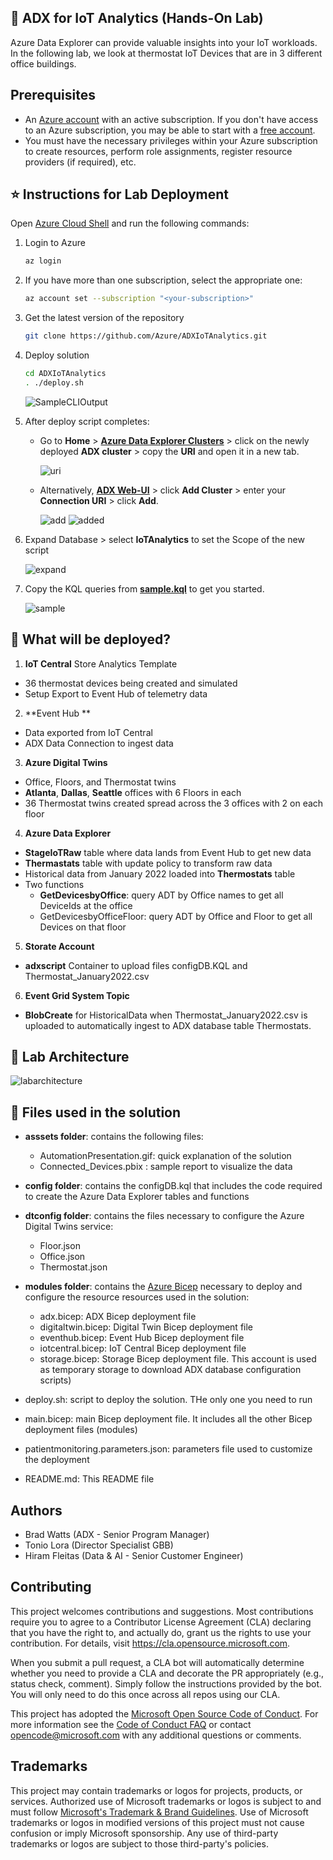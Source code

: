## 🧪 ADX for IoT Analytics (Hands-On Lab)
Azure Data Explorer can provide valuable insights into your IoT workloads. In the following lab, we look at thermostat IoT Devices that are in 3 different office buildings.

## Prerequisites
- An [Azure account](https://azure.microsoft.com/free) with an active subscription. If you don't have access to an Azure subscription, you may be able to start with a [free account](https://azure.com/free).
- You must have the necessary privileges within your Azure subscription to create resources, perform role assignments, register resource providers (if required), etc.

## ⭐ Instructions for Lab Deployment 

Open [Azure Cloud Shell](https://shell.azure.com/) and run the following commands:
1. Login to Azure
    ```bash
    az login
    ```

2. If you have more than one subscription, select the appropriate one:
    ```bash
    az account set --subscription "<your-subscription>"
    ```

3. Get the latest version of the repository
    ```bash
    git clone https://github.com/Azure/ADXIoTAnalytics.git
    ```

4. Deploy solution
    ```bash
    cd ADXIoTAnalytics
    . ./deploy.sh
    ```
    ![SampleCLIOutput](assets/SampleCLIOutput.png "SampleCLIOutput")

5. After deploy script completes:
    - Go to **Home** > **[Azure Data Explorer Clusters](https://portal.azure.com/#blade/HubsExtension/BrowseResource/resourceType/Microsoft.Kusto%2Fclusters)** > click on the newly deployed **ADX cluster** > copy the **URI** and open it in a new tab. 
    
      ![uri](assets/uri.png "uri")
    
    - Alternatively, **[ADX Web-UI](https://aka.ms/adx.try)** > click **Add Cluster** > enter your **Connection URI** > click **Add**.
    
      ![add](assets/add.png "add")
      ![added](assets/added.png "added")
     
7. Expand Database > select **IoTAnalytics** to set the Scope of the new script

    ![expand](assets/expand.png "expand")
    
9. Copy the KQL queries from **[sample.kql](kqlsample/sample.kql)** to get you started.

    ![sample](assets/sample.png "sample")

## 🤔 What will be deployed?
1. **IoT Central** Store Analytics Template 
  - 36 thermostat devices being created and simulated
  - Setup Export to Event Hub of telemetry data
2. **Event Hub **
  - Data exported from IoT Central
  - ADX Data Connection to ingest data
3. **Azure Digital Twins**
  - Office, Floors, and Thermostat twins
  - **Atlanta**, **Dallas**, **Seattle** offices with 6 Floors in each
  - 36 Thermostat twins created spread across the 3 offices with 2 on each floor
4. **Azure Data Explorer**
  - **StageIoTRaw** table where data lands from Event Hub to get new data
  - **Thermastats** table with update policy to transform raw data
  - Historical data from January 2022 loaded into **Thermostats** table
  - Two functions
    - **GetDevicesbyOffice**: query ADT by Office names to get all DeviceIds at the office
    - GetDevicesbyOfficeFloor: query ADT by Office and Floor to get all Devices on that floor 
5. **Storate Account**
  - **adxscript** Container to upload files configDB.KQL and Thermostat_January2022.csv
6. **Event Grid System Topic**
  - **BlobCreate** for HistoricalData when Thermostat_January2022.csv is uploaded to automatically ingest to ADX database table Thermostats.
    
## 🏢 Lab Architecture
![labarchitecture](assets/labarchitecture.png "labarchitecture")

## 🧬 Files used in the solution

- **asssets folder**: contains the following files:
  - AutomationPresentation.gif: quick explanation of the solution
  - Connected_Devices.pbix : sample report to visualize the data

- **config folder**: contains the configDB.kql that includes the code required to create the Azure Data Explorer tables and functions

- **dtconfig folder**: contains the files necessary to configure the Azure Digital Twins service:
  - Floor.json
  - Office.json
  - Thermostat.json

- **modules folder**: contains the [Azure Bicep](https://docs.microsoft.com/EN-US/azure/azure-resource-manager/bicep/) necessary to deploy and configure the resource resources used in the solution:
  - adx.bicep: ADX Bicep deployment file
  - digitaltwin.bicep: Digital Twin Bicep deployment file
  - eventhub.bicep: Event Hub Bicep deployment file
  - iotcentral.bicep: IoT Central Bicep deployment file
  - storage.bicep: Storage Bicep deployment file. This account is used as temporary storage to download ADX database configuration scripts)

- deploy.sh: script to deploy the solution. THe only one you need to run 
- main.bicep: main Bicep deployment file. It includes all the other Bicep deployment files (modules)
- patientmonitoring.parameters.json: parameters file used to customize the deployment
- README.md: This README file

## Authors
- Brad Watts (ADX - Senior Program Manager) 
- Tonio Lora (Director Specialist GBB)
- Hiram Fleitas (Data & AI - Senior Customer Engineer)

## Contributing

This project welcomes contributions and suggestions.  Most contributions require you to agree to a
Contributor License Agreement (CLA) declaring that you have the right to, and actually do, grant us
the rights to use your contribution. For details, visit https://cla.opensource.microsoft.com.

When you submit a pull request, a CLA bot will automatically determine whether you need to provide
a CLA and decorate the PR appropriately (e.g., status check, comment). Simply follow the instructions
provided by the bot. You will only need to do this once across all repos using our CLA.

This project has adopted the [Microsoft Open Source Code of Conduct](https://opensource.microsoft.com/codeofconduct/).
For more information see the [Code of Conduct FAQ](https://opensource.microsoft.com/codeofconduct/faq/) or
contact [opencode@microsoft.com](mailto:opencode@microsoft.com) with any additional questions or comments.

## Trademarks

This project may contain trademarks or logos for projects, products, or services. Authorized use of Microsoft 
trademarks or logos is subject to and must follow 
[Microsoft's Trademark & Brand Guidelines](https://www.microsoft.com/en-us/legal/intellectualproperty/trademarks/usage/general).
Use of Microsoft trademarks or logos in modified versions of this project must not cause confusion or imply Microsoft sponsorship.
Any use of third-party trademarks or logos are subject to those third-party's policies.
